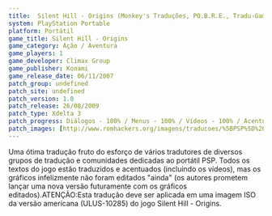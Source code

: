 ```yaml
---
title:  Silent Hill - Origins (Monkey's Traduções, PO.B.R.E., Tradu-GameX, FUT, PSP News e Planeta PSP)
system: PlayStation Portable
platform: Portátil
game_title: Silent Hill - Origins
game_category: Ação / Aventura
game_players: 1
game_developer: Climax Group
game_publisher: Konami
game_release_date: 06/11/2007
patch_group: undefined
patch_site: undefined
patch_version: 1.0
patch_release: 26/08/2009
patch_type: Xdelta 3
patch_progress: Diálogos - 100% / Menus - 100% / Vídeos - 100% / Acentuação - 100% / Gráficos - 0%
patch_images: [http://www.romhackers.org/imagens/traducoes/%5BPSP%5D%20Silent%20Hill%20-%20Origins%20-%20Monkey's%20Tradu%C3%A7%C3%B5es%20-%201.jpg,http://www.romhackers.org/imagens/traducoes/%5BPSP%5D%20Silent%20Hill%20-%20Origins%20-%20Monkey's%20Tradu%C3%A7%C3%B5es%20-%202.jpg,http://www.romhackers.org/imagens/traducoes/%5BPSP%5D%20Silent%20Hill%20-%20Origins%20-%20Monkey's%20Tradu%C3%A7%C3%B5es%20-%203.jpg]
---
```

Uma ótima tradução fruto do esforço de vários tradutores de diversos grupos de tradução e comunidades dedicadas ao portátil PSP. Todos os textos do jogo estão traduzidos e acentuados (incluindo os vídeos), mas os gráficos infelizmente não foram editados "ainda" (os autores prometem lançar uma nova versão futuramente com os gráficos editados).ATENÇÃO:Esta tradução deve ser aplicada em uma imagem ISO da versão americana (ULUS-10285) do jogo Silent Hill - Origins.